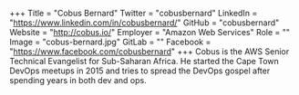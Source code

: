 +++
Title = "Cobus Bernard"
Twitter = "cobusbernard"
LinkedIn = "https://www.linkedin.com/in/cobusbernard/"
GitHub = "cobusbernard"
Website = "http://cobus.io/"
Employer = "Amazon Web Services"
Role = ""
Image = "cobus-bernard.jpg"
GitLab = ""
Facebook = "https://www.facebook.com/cobusbernard"
+++
Cobus is the AWS Senior Technical Evangelist for Sub-Saharan Africa. He started the Cape Town DevOps meetups in 2015 and tries to spread the DevOps gospel after spending years in both dev and ops.